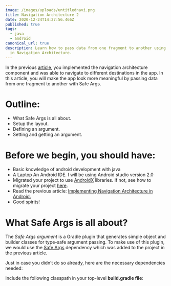 ```yaml
---
image: /images/uploads/untitlednavi.png
title: Navigation Architecture 2
date: 2020-12-24T14:27:56.466Z
published: true
tags:
  - java
  - android
canonical_url: true
description: Learn how to pass data from one fragment to another using Safe Args
  in Navigation Architecture.
---
```

In the previous [article](https://codesource.io/implementing-navigation-architecture-in-android), you implemented the navigation architecture component and was able to navigate to different destinations in the app. In this article, you will make the app look more meaningful by passing data from one fragment to another with Safe Args.

# Outline:

* What Safe Args is all about.
* Setup the layout.
* Defining an argument.
* Setting and getting an argument.

# Before we begin, you should have:

* Basic knowledge of android development with java
* A Laptop
  An Android IDE. I will be using Android studio version 2.0
* Migrated your project to use [AndroidX](https://developer.android.com/jetpack/androidx) libraries. If not, see how to migrate your project [here](https://developer.android.com/jetpack/androidx/migrate).
* Read the previous article: [Implementing Navigation Architecture in Android.](https://codesource.io/implementing-navigation-architecture-in-android/)
* Good spirits!

# What Safe Args is all about?

The *Safe Args argument* is a Gradle plugin that generates simple object and builder classes for type-safe argument passing. To make use of this plugin, we would use the [Safe Args](https://developer.android.com/topic/libraries/architecture/navigation/navigation-pass-data#Safe-args) dependency which was added to the project in the previous article.

Just in case you didn’t do so already, here are the necessary dependencies needed:

Include the following classpath in your top-level **build.gradle file**: